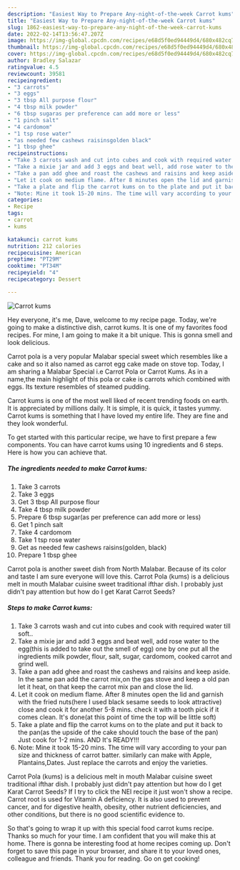 ```yaml
---
description: "Easiest Way to Prepare Any-night-of-the-week Carrot kums"
title: "Easiest Way to Prepare Any-night-of-the-week Carrot kums"
slug: 1862-easiest-way-to-prepare-any-night-of-the-week-carrot-kums
date: 2022-02-14T13:56:47.207Z
image: https://img-global.cpcdn.com/recipes/e68d5f0ed94449d4/680x482cq70/carrot-kums-recipe-main-photo.jpg
thumbnail: https://img-global.cpcdn.com/recipes/e68d5f0ed94449d4/680x482cq70/carrot-kums-recipe-main-photo.jpg
cover: https://img-global.cpcdn.com/recipes/e68d5f0ed94449d4/680x482cq70/carrot-kums-recipe-main-photo.jpg
author: Bradley Salazar
ratingvalue: 4.5
reviewcount: 39581
recipeingredient:
- "3 carrots"
- "3 eggs"
- "3 tbsp All purpose flour"
- "4 tbsp milk powder"
- "6 tbsp sugaras per preference can add more or less"
- "1 pinch salt"
- "4 cardomom"
- "1 tsp rose water"
- "as needed few cashews raisinsgolden black"
- "1 tbsp ghee"
recipeinstructions:
- "Take 3 carrots wash and cut into cubes and cook with required water till soft.."
- "Take a mixie jar and add 3 eggs and beat well, add rose water to the egg(this is added to take out the smell of egg) one by one put all the ingredients milk powder, flour, salt, sugar, cardomom, cooked carrot and grind well."
- "Take a pan add ghee and roast the cashews and raisins and keep aside. In the same pan add the carrot mix,on the gas stove and keep a old pan let it heat, on that keep the carrot mix pan and close the lid."
- "Let it cook on medium flame. After 8 minutes open the lid and garnish with the fried nuts(here I used black sesame seeds to look attractive) close and cook it for another 5-8 mins. check it with a tooth pick if it comes clean. It&#39;s done(at this point of time the top will be little soft)"
- "Take a plate and flip the carrot kums on to the plate and put it back to the pan(as the upside of the cake should touch the base of the pan) Just cook for 1-2 mins. AND It&#39;s READY!!!"
- "Note: Mine it took 15-20 mins. The time will vary according to your pan size and thickness of carrot batter. similarly can make with Apple, Plantains,Dates. Just replace the carrots and enjoy the varieties."
categories:
- Recipe
tags:
- carrot
- kums

katakunci: carrot kums 
nutrition: 212 calories
recipecuisine: American
preptime: "PT29M"
cooktime: "PT34M"
recipeyield: "4"
recipecategory: Dessert

---
```



![Carrot kums](https://img-global.cpcdn.com/recipes/e68d5f0ed94449d4/680x482cq70/carrot-kums-recipe-main-photo.jpg)

Hey everyone, it's me, Dave, welcome to my recipe page. Today, we're going to make a distinctive dish, carrot kums. It is one of my favorites food recipes. For mine, I am going to make it a bit unique. This is gonna smell and look delicious.

Carrot pola is a very popular Malabar special sweet which resembles like a cake and so it also named as carrot egg cake made on stove top. Today, I am sharing a Malabar Special i.e Carrot Pola or Carrot Kums. As in a name,the main highlight of this pola or cake is carrots which combined with eggs. Its texture resembles of steamed pudding.

Carrot kums is one of the most well liked of recent trending foods on earth. It is appreciated by millions daily. It is simple, it is quick, it tastes yummy. Carrot kums is something that I have loved my entire life. They are fine and they look wonderful.


To get started with this particular recipe, we have to first prepare a few components. You can have carrot kums using 10 ingredients and 6 steps. Here is how you can achieve that.

<!--inarticleads1-->

##### The ingredients needed to make Carrot kums:

1. Take 3 carrots
1. Take 3 eggs
1. Get 3 tbsp All purpose flour
1. Take 4 tbsp milk powder
1. Prepare 6 tbsp sugar(as per preference can add more or less)
1. Get 1 pinch salt
1. Take 4 cardomom
1. Take 1 tsp rose water
1. Get as needed few cashews raisins(golden, black)
1. Prepare 1 tbsp ghee


Carrot pola is another sweet dish from North Malabar. Because of its color and taste I am sure everyone will love this. Carrot Pola (kums) is a delicious melt in mouth Malabar cuisine sweet traditional ifthar dish. I probably just didn&#39;t pay attention but how do I get Karat Carrot Seeds? 

<!--inarticleads2-->

##### Steps to make Carrot kums:

1. Take 3 carrots wash and cut into cubes and cook with required water till soft..
1. Take a mixie jar and add 3 eggs and beat well, add rose water to the egg(this is added to take out the smell of egg) one by one put all the ingredients milk powder, flour, salt, sugar, cardomom, cooked carrot and grind well.
1. Take a pan add ghee and roast the cashews and raisins and keep aside. In the same pan add the carrot mix,on the gas stove and keep a old pan let it heat, on that keep the carrot mix pan and close the lid.
1. Let it cook on medium flame. After 8 minutes open the lid and garnish with the fried nuts(here I used black sesame seeds to look attractive) close and cook it for another 5-8 mins. check it with a tooth pick if it comes clean. It&#39;s done(at this point of time the top will be little soft)
1. Take a plate and flip the carrot kums on to the plate and put it back to the pan(as the upside of the cake should touch the base of the pan) Just cook for 1-2 mins. AND It&#39;s READY!!!
1. Note: Mine it took 15-20 mins. The time will vary according to your pan size and thickness of carrot batter. similarly can make with Apple, Plantains,Dates. Just replace the carrots and enjoy the varieties.


Carrot Pola (kums) is a delicious melt in mouth Malabar cuisine sweet traditional ifthar dish. I probably just didn&#39;t pay attention but how do I get Karat Carrot Seeds? If I try to click the NEI recipe it just won&#39;t show a recipe. Carrot root is used for Vitamin A deficiency. It is also used to prevent cancer, and for digestive health, obesity, other nutrient deficiencies, and other conditions, but there is no good scientific evidence to. 

So that's going to wrap it up with this special food carrot kums recipe. Thanks so much for your time. I am confident that you will make this at home. There is gonna be interesting food at home recipes coming up. Don't forget to save this page in your browser, and share it to your loved ones, colleague and friends. Thank you for reading. Go on get cooking!

